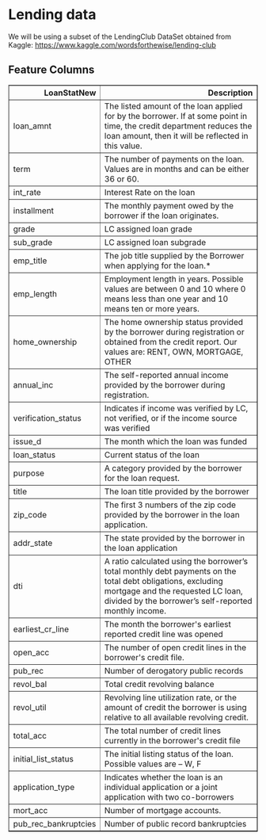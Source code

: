 # Lending data

We will be using a subset of the LendingClub DataSet obtained from Kaggle: https://www.kaggle.com/wordsforthewise/lending-club

## Feature Columns

<table border="1" class="dataframe">
  <thead>
    <tr style="text-align: right;">
      <th>LoanStatNew</th>
      <th>Description</th>
    </tr>
  </thead>
  <tbody>
    <tr>
      <td>loan_amnt</td>
      <td>The listed amount of the loan applied for by the borrower. If at some point in time, the credit department reduces the loan amount, then it will be reflected in this value.</td>
    </tr>
    <tr>
      <td>term</td>
      <td>The number of payments on the loan. Values are in months and can be either 36 or 60.</td>
    </tr>
      <td>int_rate</td>
      <td>Interest Rate on the loan</td>
    </tr>
      <td>installment</td>
      <td>The monthly payment owed by the borrower if the loan originates.</td>
    </tr>
      <td>grade</td>
      <td>LC assigned loan grade</td>
    </tr>
      <td>sub_grade</td>
      <td>LC assigned loan subgrade</td>
    </tr>
      <td>emp_title</td>
      <td>The job title supplied by the Borrower when applying for the loan.*</td>
    </tr>
      <td>emp_length</td>
      <td>Employment length in years. Possible values are between 0 and 10 where 0 means less than one year and 10 means ten or more years.</td>
    </tr>
      <td>home_ownership</td>
      <td>The home ownership status provided by the borrower during registration or obtained from the credit report. Our values are: RENT, OWN, MORTGAGE, OTHER</td>
    </tr>
      <td>annual_inc</td>
      <td>The self-reported annual income provided by the borrower during registration.</td>
    </tr>
      <td>verification_status</td>
      <td>Indicates if income was verified by LC, not verified, or if the income source was verified</td>
    </tr>
      <td>issue_d</td>
      <td>The month which the loan was funded</td>
    </tr>
      <td>loan_status</td>
      <td>Current status of the loan</td>
    </tr>
      <td>purpose</td>
      <td>A category provided by the borrower for the loan request.</td>
    </tr>
      <td>title</td>
      <td>The loan title provided by the borrower</td>
    </tr>
      <td>zip_code</td>
      <td>The first 3 numbers of the zip code provided by the borrower in the loan application.</td>
    </tr>
      <td>addr_state</td>
      <td>The state provided by the borrower in the loan application</td>
    </tr>
      <td>dti</td>
      <td>A ratio calculated using the borrower’s total monthly debt payments on the total debt obligations, excluding mortgage and the requested LC loan, divided by the borrower’s self-reported monthly income.</td>
    </tr>
      <td>earliest_cr_line</td>
      <td>The month the borrower's earliest reported credit line was opened</td>
    </tr>
      <td>open_acc</td>
      <td>The number of open credit lines in the borrower's credit file.</td>
    </tr>
      <td>pub_rec</td>
      <td>Number of derogatory public records</td>
    </tr>
      <td>revol_bal</td>
      <td>Total credit revolving balance</td>
    </tr>
      <td>revol_util</td>
      <td>Revolving line utilization rate, or the amount of credit the borrower is using relative to all available revolving credit.</td>
    </tr>
      <td>total_acc</td>
      <td>The total number of credit lines currently in the borrower's credit file</td>
    </tr>
      <td>initial_list_status</td>
      <td>The initial listing status of the loan. Possible values are – W, F</td>
    </tr>
      <td>application_type</td>
      <td>Indicates whether the loan is an individual application or a joint application with two co-borrowers</td>
    </tr>
      <td>mort_acc</td>
      <td>Number of mortgage accounts.</td>
    </tr>
      <td>pub_rec_bankruptcies</td>
      <td>Number of public record bankruptcies</td>
    </tr>
  </tbody>
</table>
